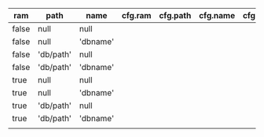 


|  ram  |    path   |   name   | cfg.ram | cfg.path | cfg.name | cfg.url | persistency | error |
| ----- | --------- | -------- | ------- | -------- | -------- | ------- | ----------- | ----- |
| false | null      | null     |         |          |          |         |             |       |
| false | null      | 'dbname' |         |          |          |         |             |       |
| false | 'db/path' | null     |         |          |          |         |             |       |
| false | 'db/path' | 'dbname' |         |          |          |         |             |       |
| true  | null      | null     |         |          |          |         |             |       |
| true  | null      | 'dbname' |         |          |          |         |             |       |
| true  | 'db/path' | null     |         |          |          |         |             |       |
| true  | 'db/path' | 'dbname' |         |          |          |         |             |       |
|       |           |          |         |          |          |         |             |       |